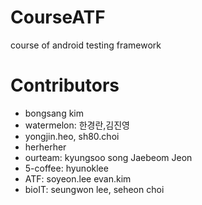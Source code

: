 ﻿CourseATF
=========

course of android testing framework

# Contributors
* bongsang kim
* watermelon: 한경란,김진영
* yongjin.heo, sh80.choi
* herherher
* ourteam: kyungsoo song Jaebeom Jeon
* 5-coffee: hyunoklee
* ATF: soyeon.lee evan.kim
* bioIT: seungwon lee, seheon choi
